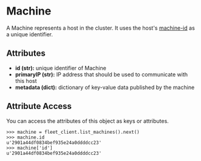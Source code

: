 # Machine

A Machine represents a host in the cluster. It uses the host's [machine-id](http://www.freedesktop.org/software/systemd/man/machine-id.html) as a unique identifier.


## Attributes
* **id (str):** unique identifier of Machine
* **primaryIP (str):** IP address that should be used to communicate with this host
* **metadata (dict):** dictionary of key-value data published by the machine

## Attribute Access

You can access the attributes of this object as keys or attributes.

	>>> machine = fleet_client.list_machines().next()
	>>> machine.id
	u'2901a44df0834bef935e24a0ddddcc23'
	>>> machine['id']
	u'2901a44df0834bef935e24a0ddddcc23'
